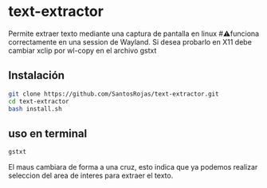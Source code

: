 # text-extractor
Permite extraer texto mediante una captura de pantalla en linux
#⚠️funciona correctamente en una session de Wayland. Si desea probarlo  en X11 debe cambiar xclip por wl-copy en el archivo gstxt

## Instalación
```bash
git clone https://github.com/SantosRojas/text-extractor.git
cd text-extractor
bash install.sh
```
## uso en terminal
```bash
gstxt
```
El maus cambiara de forma a una cruz, esto indica que ya podemos realizar seleccion del area de interes para extraer el texto.

